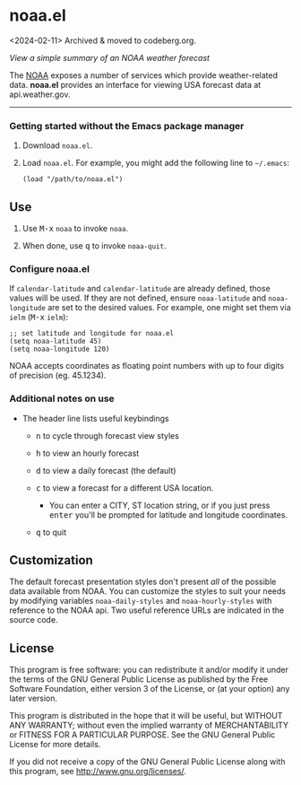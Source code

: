 # noaa.el

<2024-02-11> Archived & moved to codeberg.org.

*View a simple summary of an NOAA weather forecast*

The [NOAA](http://www.noaa.gov) exposes a number of services which
provide weather-related data. **noaa.el** provides an interface for
viewing USA forecast data at api.weather.gov.

---

### Getting started without the Emacs package manager

1. Download `noaa.el`.

2. Load `noaa.el`. For example, you might add the following line to `~/.emacs`:

    `(load "/path/to/noaa.el")`


## Use

1. Use <kbd>M-x</kbd> `noaa` to invoke `noaa`.

2. When done, use <kbd>q</kbd> to invoke `noaa-quit`.

### Configure noaa.el

If `calendar-latitude` and `calendar-latitude` are already defined, those values will be used. If they are not defined, ensure `noaa-latitude` and `noaa-longitude` are set to the desired values. For example, one might set them via `ielm` (<kbd>M-x</kbd> `ielm`):

    ;; set latitude and longitude for noaa.el
	(setq noaa-latitude 45)
	(setq noaa-longitude 120)

NOAA accepts coordinates as floating point numbers with up to four
digits of precision (eg. 45.1234).


### Additional notes on use

- The header line lists useful keybindings

  - <kbd>n</kbd> to cycle through forecast view styles

  - <kbd>h</kbd> to view an hourly forecast

  - <kbd>d</kbd> to view a daily forecast (the default)

  - <kbd>c</kbd> to view a forecast for a different USA location.

    - You can enter a CITY, ST location string, or if you just press
      <kbd>enter</kbd> you'll be prompted for latitude and longitude
      coordinates.

  - <kbd>q</kbd> to quit



## Customization

The default forecast presentation styles don't present *all* of the
possible data available from NOAA. You can customize the styles to
suit your needs by modifying variables `noaa-daily-styles` and
`noaa-hourly-styles` with reference to the NOAA api. Two useful
reference URLs are indicated in the source code.



## License

This program is free software: you can redistribute it and/or modify it under the terms of the GNU General Public License as published by the Free Software Foundation, either version 3 of the License, or (at your option) any later version.

This program is distributed in the hope that it will be useful, but WITHOUT ANY WARRANTY; without even the implied warranty of MERCHANTABILITY or FITNESS FOR A PARTICULAR PURPOSE. See the GNU General Public License for more details.

If you did not receive a copy of the GNU General Public License along with this program, see http://www.gnu.org/licenses/.
